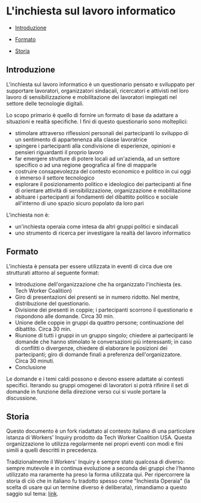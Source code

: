 # L'inchiesta sul lavoro informatico
- [Introduzione](#introduzione)

- [Formato](#formato)

- [Storia](#storia)

## Introduzione
L'inchiesta sul lavoro informatico è un questionario pensato e sviluppato per supportare lavoratori, organizzatori sindacali, ricercatori e attivisti nel loro lavoro di sensibilizzazione e mobilitazione dei lavoratori impiegati nel settore delle tecnologie digitali.

Lo scopo primario è quello di fornire un formato di base da adattare a situazioni e realtà specifiche. I fini di questo questionario sono molteplici:

* stimolare attraverso riflessioni personali dei partecipanti lo sviluppo di un sentimento di appartenenza alla classe lavoratrice
* spingere i partecipanti alla condivisione di esperienze, opinioni e pensieri riguardanti il proprio lavoro
* far emergere strutture di potere locali ad un'azienda, ad un settore specifico o ad una regione geografica al fine di mapparle
* costruire consapevolezza del contesto economico e politico in cui oggi è immerso il settore tecnologico
* esplorare il posizionamento politico e ideologico dei partecipanti al fine di orientare attività di sensibilizzazione, organizzazione e mobilitazione
* abituare i partecipanti ai fondamenti del dibattito politico e sociale all'interno di uno spazio sicuro popolato da loro pari

L'inchiesta non è:

* un'inchiesta operaia come intesa da altri gruppi politici e sindacali
* uno strumento di ricerca per investigare la realtà del lavoro informatico


## Formato
L'inchiesta è pensata per essere utilizzata in eventi di circa due ore strutturati attorno al seguente format:

* Introduzione dell'organizzazione che ha organizzato l'inchiesta (es. Tech Worker Coalition)
* Giro di presentazioni dei presenti se in numero ridotto. Nel mentre, distribuzione del questionario.
* Divisione dei presenti in coppie; i partecipanti scorrono il questionario e rispondono alle domande. Circa 30 min.
* Unione delle coppie in gruppi da quattro persone; continuazione del dibattito. Circa 30 min.
* Riunione di tutti i gruppi in un gruppo singolo; chiedere ai partecipanti le domande che hanno stimolato le conversazioni più interessanti; in caso di conflitti o divergenze, chiedere di elaborare le posizioni dei partecipanti; giro di domande finali a preferenza dell'organizzatore. Circa 30 minuti.
* Conclusione

Le domande e i temi caldi possono e devono essere adattate ai contesti specifici. Iterando su gruppi omogenei di lavoratori si potrà rifinire il set di domande in funzione della direzione verso cui si vuole portare la discussione.

## Storia

Questo documento è un fork riadattato al contesto italiano di una particolare istanza di Workers' Inquiry prodotto da Tech Worker Coalition USA. Questa organizzazione lo utilizza regolarmente nei propri eventi con modi e fini simili a quelli descritti in precedenza.

Tradizionalmente il Workers' Inquiry è sempre stato qualcosa di diverso: sempre mutevole e in continua evoluzione a seconda dei gruppi che l'hanno utilizzato ma raramente ha preso la forma utilizzata qui. Per ripercorrere la storia di ciò che in italiano fu tradotto spesso come "Inchiesta Operaia" (la scelta di usare qui un termine diverso è deliberata), rimandiamo a questo saggio sul tema: [link](https://www.viewpointmag.com/2013/09/27/workers-inquiry-a-genealogy/).
